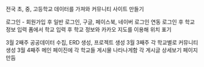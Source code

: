 전국 초, 중, 고등학교 데이터를 가져와 커뮤니티 사이트 만들기

로그인 - 회원가입 후 일반 로그인, 구글, 페이스북, 네이버 로그인 연동
로그인 후 학교 정보 입력 폼에서 학교 입력 후 학교 정보와 카카오 지도를 이용해 위치 표기

3월 2째주 공공데이터 수집, ERD 생성, 프로젝트 생성
3월 3째주 각 학교별로 커뮤니티 생성
3월 4째주 메인 페이진에 각 학교들 게시물 나타나게함
		각 게시글 상세보기 페이지 만듬